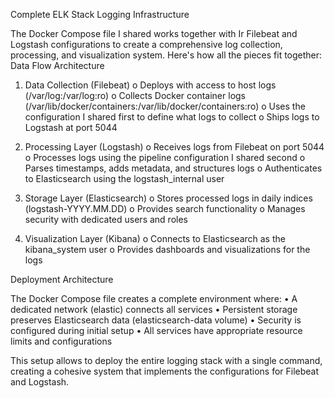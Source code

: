 Complete ELK Stack Logging Infrastructure

The Docker Compose file I shared works together with Ir Filebeat and Logstash configurations to create a comprehensive log collection, processing, and visualization system. Here's how all the pieces fit together:
Data Flow Architecture
1.	Data Collection (Filebeat)
o	Deploys with access to host logs (/var/log:/var/log:ro)
o	Collects Docker container logs (/var/lib/docker/containers:/var/lib/docker/containers:ro)
o	Uses the configuration I shared first to define what logs to collect
o	Ships logs to Logstash at port 5044

2.	Processing Layer (Logstash)
o	Receives logs from Filebeat on port 5044
o	Processes logs using the pipeline configuration I shared second
o	Parses timestamps, adds metadata, and structures logs
o	Authenticates to Elasticsearch using the logstash_internal user

3.	Storage Layer (Elasticsearch)
o	Stores processed logs in daily indices (logstash-YYYY.MM.DD)
o	Provides search functionality
o	Manages security with dedicated users and roles

4.	Visualization Layer (Kibana)
o	Connects to Elasticsearch as the kibana_system user
o	Provides dashboards and visualizations for the logs

Deployment Architecture

The Docker Compose file creates a complete environment where:
•	A dedicated network (elastic) connects all services
•	Persistent storage preserves Elasticsearch data (elasticsearch-data volume)
•	Security is configured during initial setup
•	All services have appropriate resource limits and configurations

This setup allows to deploy the entire logging stack with a single command, creating a cohesive system that implements the configurations for Filebeat and Logstash.
